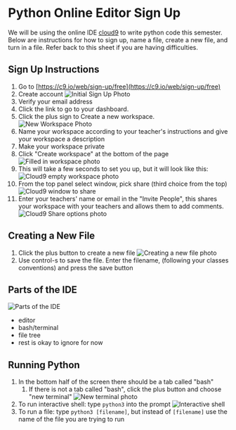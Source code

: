 # Python Online Editor Sign Up
We will be using the online IDE [cloud9](https://c9.io) to write python code this semester.  Below are instructions for how to sign up, name a file, create a new file, and turn in a file. Refer back to this sheet if you are having difficulties. 

## Sign Up Instructions

1. Go to [https://c9.io/web/sign-up/free](https://c9.io/web/sign-up/free)
2. Create account
![Initial Sign Up Photo](sign_up_screen_phto.png)
3. Verify your email address
4. Click the link to go to your dashboard. 
5. Click the plus sign to Create a new workspace. 
![New Workspace Photo](create_workspace_photo.png)
6. Name your workspace according to your teacher's instructions and give your workspace a description
7. Make your workspace private
8. Click "Create workspace" at the bottom of the page
![Filled in workspace photo](create_new_workspace_photo.png)
9. This will take a few seconds to set you up, but it will look like this: 
![Cloud9 empty workspace photo](new_workspace_photo.png)
10. From the top panel select window, pick share (third choice from the top)
![Cloud9 window to share](window_to_share_photo.png)
11. Enter your teachers' name or email in the "Invite People", this shares your workspace with your teachers and allows them to add comments. 
![Cloud9 Share options photo](share_workspace.png)

## Creating a New File
1. Click the plus button to create a new file 
![Creating a new file photo](new_file_photo.png)
2. Use control-s to save the file. Enter the filename, (following your classes conventions) and press the save button

## Parts of the IDE
![Parts of the IDE](ide_label.png)
* editor
* bash/terminal
* file tree
* rest is okay to ignore for now

## Running Python 
1. In the bottom half of the screen there should be a tab called "bash"
	1. If there is not a tab called "bash", click the plus button and choose "new terminal"
	![New terminal photo](new_terminal_photo.png)
2. To run interactive shell: type `python3` into the prompt
![Interactive shell](running_python3_photo.png) 
3. To run a file: type `python3 [filename]`, but instead of `[filename]` use the name of the file you are trying to run
